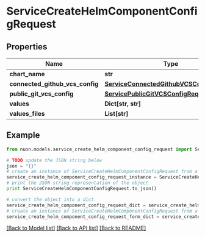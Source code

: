 # ServiceCreateHelmComponentConfigRequest


## Properties

Name | Type | Description | Notes
------------ | ------------- | ------------- | -------------
**chart_name** | **str** |  | 
**connected_github_vcs_config** | [**ServiceConnectedGithubVCSConfigRequest**](ServiceConnectedGithubVCSConfigRequest.md) |  | [optional] 
**public_git_vcs_config** | [**ServicePublicGitVCSConfigRequest**](ServicePublicGitVCSConfigRequest.md) |  | [optional] 
**values** | **Dict[str, str]** |  | 
**values_files** | **List[str]** |  | [optional] 

## Example

```python
from nuon.models.service_create_helm_component_config_request import ServiceCreateHelmComponentConfigRequest

# TODO update the JSON string below
json = "{}"
# create an instance of ServiceCreateHelmComponentConfigRequest from a JSON string
service_create_helm_component_config_request_instance = ServiceCreateHelmComponentConfigRequest.from_json(json)
# print the JSON string representation of the object
print ServiceCreateHelmComponentConfigRequest.to_json()

# convert the object into a dict
service_create_helm_component_config_request_dict = service_create_helm_component_config_request_instance.to_dict()
# create an instance of ServiceCreateHelmComponentConfigRequest from a dict
service_create_helm_component_config_request_form_dict = service_create_helm_component_config_request.from_dict(service_create_helm_component_config_request_dict)
```
[[Back to Model list]](../README.md#documentation-for-models) [[Back to API list]](../README.md#documentation-for-api-endpoints) [[Back to README]](../README.md)


